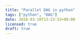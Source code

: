 ```yaml
---
title: "Parallel DAG in python"
tags: ["python", "DAG"]
date: 2018-03-10T13:23:53+08:00
licensed: true
draft: true
---
```

